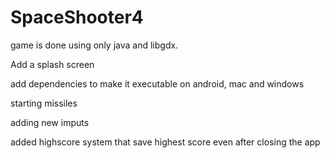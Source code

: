 # SpaceShooter4

game is done using only java and libgdx.

Add a splash screen

add dependencies to make it executable on android, mac and windows

starting missiles 

adding new imputs

added highscore system that save highest score even after closing the app

